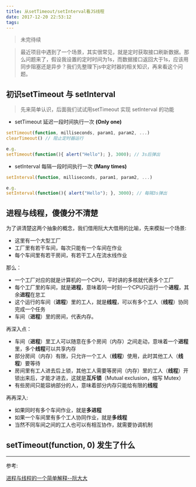 ```yaml
---
title: 从setTimeout/setInterval看JS线程
date: 2017-12-20 22:53:12
tags:
---
```


> 未完待续

> 最近项目中遇到了一个场景，其实很常见，就是定时获取接口刷新数据。那么问题来了，假设我设置的定时时间为1s，而数据接口返回大于1s，应该用同步阻塞还是异步？我们先整理下js中定时器的相关知识，再来看这个问题。

<!--more-->

## 初识setTimeout 与 setInterval

> 先来简单认识，后面我们试试用setTimeout 实现 setInterval 的功能

- setTimeout 延迟一段时间执行一次 **(Only one)**

``` JavaScript
setTimeout(function, milliseconds, param1, param2, ...)
clearTimeout() // 阻止定时器运行

e.g.
setTimeout(function(){ alert("Hello"); }, 3000); // 3s后弹出
```

- setInterval 每隔一段时间执行一次 **(Many times)**

``` JavaScript
setInterval(function, milliseconds, param1, param2, ...)

e.g.
setInterval(function(){ alert("Hello"); }, 3000); // 每隔3s弹出
```

## 进程与线程，傻傻分不清楚

为了讲清楚这两个抽象的概念，我们借用阮大大借用的比喻，先来模拟一个场景:
- 这里有一个大型工厂
- 工厂里有若干车间，每次只能有一个车间在作业
- 每个车间里有若干房间，有若干工人在流水线作业

那么：
- 一个工厂对应的就是计算机的一个CPU，平时讲的多核就代表多个工厂
- 每个工厂里的车间，就是**进程**，意味着同一时刻一个CPU只运行一个**进程**，其余**进程**在怠工
- 这个运行的车间（**进程**）里的工人，就是**线程**，可以有多个工人（**线程**）协同完成一个任务
- 车间（**进程**）里的房间，代表内存。

再深入点：
- 车间（**进程**）里工人可以随意在多个房间（内存）之间走动，意味着一个**进程**里，多个**线程**可以共享内存
- 部分房间（内存）有限，只允许一个工人（**线程**）使用，此时其他工人（**线程**）要等待
- 房间里有工人进去后上锁，其他工人需要等房间（内存）里的工人（**线程**）开锁出来后，才能才进去，这就是**互斥锁**（Mutual exclusion，缩写 Mutex）
- 有些房间只能容纳部分的人，意味着部分内存只能给有限的**线程**

再再深入:
- 如果同时有多个车间作业，就是**多进程**
- 如果一个车间里有多个工人协同作业，就是**多线程**
- 当然不同车间之间的工人也可以有相互协作，就需要协调机制

## setTimeout(function, 0) 发生了什么


----------

参考:

[进程与线程的一个简单解释--阮大大](http://www.ruanyifeng.com/blog/2013/04/processes_and_threads.html)
